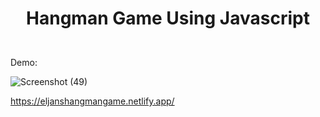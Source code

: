 # <p align="center"> Hangman Game Using Javascript </p>
</br>
Demo:</br>

![Screenshot (49)](https://user-images.githubusercontent.com/77200703/158680972-e27a44d8-b9a5-4293-b70f-54d682bbcae3.png)

https://eljanshangmangame.netlify.app/
